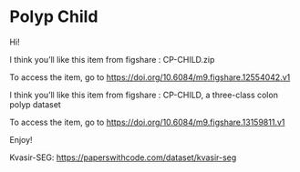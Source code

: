# Polyp Child

Hi!
        
I think you’ll like this item from figshare : CP-CHILD.zip
        
To access the item, go to https://doi.org/10.6084/m9.figshare.12554042.v1

I think you’ll like this item from figshare : CP-CHILD, a three-class colon polyp dataset
        
To access the item, go to https://doi.org/10.6084/m9.figshare.13159811.v1
        
Enjoy!

Kvasir-SEG: https://paperswithcode.com/dataset/kvasir-seg
